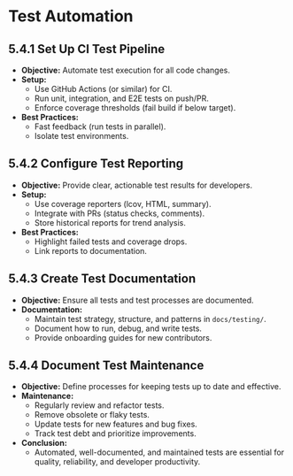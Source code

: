 # Test Automation

## 5.4.1 Set Up CI Test Pipeline
- **Objective:** Automate test execution for all code changes.
- **Setup:**
  - Use GitHub Actions (or similar) for CI.
  - Run unit, integration, and E2E tests on push/PR.
  - Enforce coverage thresholds (fail build if below target).
- **Best Practices:**
  - Fast feedback (run tests in parallel).
  - Isolate test environments.

## 5.4.2 Configure Test Reporting
- **Objective:** Provide clear, actionable test results for developers.
- **Setup:**
  - Use coverage reporters (lcov, HTML, summary).
  - Integrate with PRs (status checks, comments).
  - Store historical reports for trend analysis.
- **Best Practices:**
  - Highlight failed tests and coverage drops.
  - Link reports to documentation.

## 5.4.3 Create Test Documentation
- **Objective:** Ensure all tests and test processes are documented.
- **Documentation:**
  - Maintain test strategy, structure, and patterns in `docs/testing/`.
  - Document how to run, debug, and write tests.
  - Provide onboarding guides for new contributors.

## 5.4.4 Document Test Maintenance
- **Objective:** Define processes for keeping tests up to date and effective.
- **Maintenance:**
  - Regularly review and refactor tests.
  - Remove obsolete or flaky tests.
  - Update tests for new features and bug fixes.
  - Track test debt and prioritize improvements.
- **Conclusion:**
  - Automated, well-documented, and maintained tests are essential for quality, reliability, and developer productivity. 